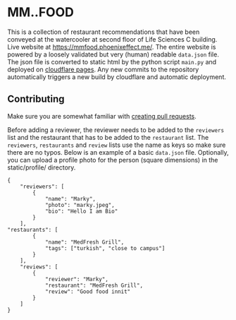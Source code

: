 # MM..FOOD
This is a collection of restaurant recommendations that have been conveyed at the watercooler at second floor of Life Sciences C building. Live website at https://mmfood.phoenixeffect.me/. The entire website is powered by a loosely validated but very (human) readable `data.json` file. The json file is converted to static html by the python script `main.py` and deployed on [cloudflare pages](https://pages.cloudflare.com/). Any new commits to the repository automatically triggers a new build by cloudflare and automatic deployment. 

## Contributing
Make sure you are somewhat familiar with [creating pull requests](https://docs.github.com/en/pull-requests/collaborating-with-pull-requests/proposing-changes-to-your-work-with-pull-requests/creating-a-pull-request). 

Before adding a reviewer, the reviewer needs to be added to the `reviewers` list and the restaurant that has to be added to the `restaurant` list. The `reviewers`, `restaurants` and `review` lists use the name as keys so make sure there are no typos. Below is an example of a basic `data.json` file. Optionally, you can upload a profile photo for the person (square dimensions) in the static/profile/ directory.

```
{
    "reviewers": [
        {
            "name": "Marky",
            "photo": "marky.jpeg",
            "bio": "Hello I am Bio"
        }
    ],
"restaurants": [
        {
            "name": "MedFresh Grill",
            "tags": ["turkish", "close to campus"]
        }
    ],
    "reviews": [
        {
            "reviewer": "Marky",
            "restaurant": "MedFresh Grill",
            "review": "Good food innit"
        }
    ]
}
